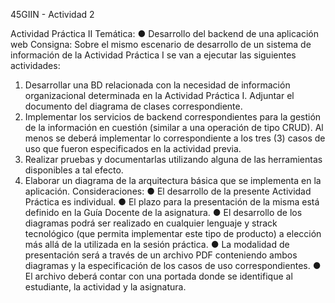 45GIIN - Actividad 2

Actividad Práctica II
Temática:
● Desarrollo del backend de una aplicación web
Consigna:
Sobre el mismo escenario de desarrollo de un sistema de información de la Actividad
Práctica I se van a ejecutar las siguientes actividades:
1. Desarrollar una BD relacionada con la necesidad de información organizacional
determinada en la Actividad Práctica I. Adjuntar el documento del diagrama de
clases correspondiente.
2. Implementar los servicios de backend correspondientes para la gestión de la
información en cuestión (similar a una operación de tipo CRUD). Al menos se deberá
implementar lo correspondiente a los tres (3) casos de uso que fueron
especificados en la actividad previa.
3. Realizar pruebas y documentarlas utilizando alguna de las herramientas
disponibles a tal efecto.
4. Elaborar un diagrama de la arquitectura básica que se implementa en la
aplicación.
Consideraciones:
● El desarrollo de la presente Actividad Práctica es individual.
● El plazo para la presentación de la misma está definido en la Guía Docente de la
asignatura.
● El desarrollo de los diagramas podrá ser realizado en cualquier lenguaje y strack
tecnológico (que permita implementar este tipo de producto) a elección más allá de
la utilizada en la sesión práctica.
● La modalidad de presentación será a través de un archivo PDF conteniendo ambos
diagramas y la especificación de los casos de uso correspondientes.
● El archivo deberá contar con una portada donde se identifique al estudiante, la
actividad y la asignatura.
